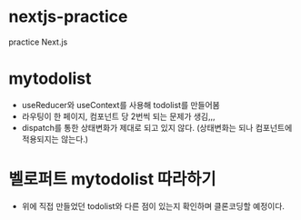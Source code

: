 # nextjs-practice

practice Next.js

# mytodolist

- useReducer와 useContext를 사용해 todolist를 만들어봄
- 라우팅이 한 페이지, 컴포넌트 당 2번씩 되는 문제가 생김,,,
- dispatch를 통한 상태변화가 제대로 되고 있지 않다. (상태변화는 되나 컴포넌트에 적용되지는 않는다.)

# 벨로퍼트 mytodolist 따라하기

- 위에 직접 만들었던 todolist와 다른 점이 있는지 확인하며 클론코딩할 예정이다.
